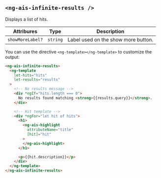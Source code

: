 ## `<ng-ais-infinite-results />`

Displays a list of hits.

| Attribures            | Type     | Description
| -                     | -        | -
| `showMoreLabel?`      | `string` | Label used on the show more button.

You can use the directive `<ng-template></ng-template>` to customize the output:

```html
<ng-ais-infinite-results>
  <ng-template
    let-hits="hits"
    let-results="results"
  >
    <!-- No results message -->
    <div *ngIf="hits.length === 0">
      No results found matching <strong>{{results.query}}</strong>.
    </div>

    <!-- Hit template -->
    <div *ngFor="let hit of hits">
      <h1>
        <ng-ais-highlight
          attributeName="title"
          [hit]="hit"
        >
        </ng-ais-highlight>
      </h1>

      <p>{{hit.description}}</p>
    </div>
  </ng-template>
</ng-ais-infinite-results>
```
